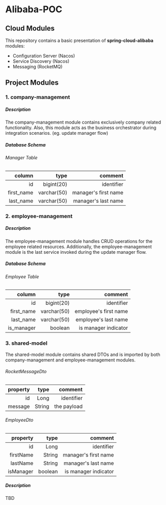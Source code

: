 # Alibaba-POC
## Cloud Modules
This repository contains a basic presentation of **spring-cloud-alibaba** modules:
- Configuration Server (Nacos)
- Service Discovery (Nacos)
- Messaging (RocketMQ)
## Project Modules
### 1. company-management
##### Description
The company-management module contains exclusively company related functionality. Also, this module acts as the business orchestrator during integration
scenarios. (eg. update manager flow)
##### Database Schema
###### Manager Table
|  column  |  type  |  comment  |
|---------:|-------:|----------:|
|id|bigint(20)|identifier|
|first_name|varchar(50)|manager's first name|
|last_name|varchar(50)|manager's last name|
### 2. employee-management
##### Description
The employee-management module handles CRUD operations for the employee related resources. Additionally, the employee-management module is the last service invoked during the update manager flow.
##### Database Schema
###### Employee Table
|  column  |  type  |  comment  |
|---------:|-------:|----------:|
|id|bigint(20)|identifier|
|first_name|varchar(50)|employee's first name|
|last_name|varchar(50)|employee's last name|
|is_manager|boolean|is manager indicator|
### 3. shared-model
The shared-model module contains shared DTOs and is imported by both company-management and employee-management modules.
###### RocketMessageDto
|  property  |  type  |  comment  |
|---------:|-------:|----------:|
|id|Long|identifier|
|message|String|the payload|
###### EmployeeDto
|  property  |  type  |  comment  |
|---------:|-------:|----------:|
|id|Long|identifier|
|firstName|String|manager's first name|
|lastName|String|manager's last name|
|isManager|boolean|is manager indicator|
##### Description
TBD
